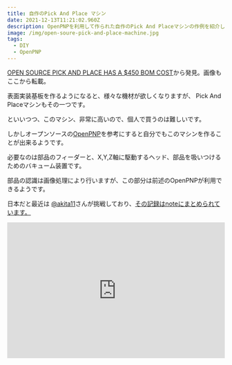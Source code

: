 ```yaml
---
title: 自作のPick And Place マシン
date: 2021-12-13T11:21:02.960Z
description: OpenPNPを利用して作られた自作のPick And Placeマシンの作例を紹介します。
image: /img/open-soure-pick-and-place-machine.jpg
tags:
  - DIY
  - OpenPNP
---
```

[OPEN SOURCE PICK AND PLACE HAS A $450 BOM COST](https://hackaday.com/2020/05/11/open-source-pick-and-place-has-a-450-bom-cost/)から発見。画像もここから転載。

表面実装基板を作るようになると、様々な機材が欲しくなりますが、 Pick And Placeマシンもその一つです。

といいつつ、このマシン、非常に高いので、個人で買うのは難しいです。

しかしオープンソースの[OpenPNP](https://github.com/openpnp/openpnp)を参考にすると自分でもこのマシンを作ることが出来るようです。

必要なのは部品のフィーダーと、X,Y,Z軸に駆動するヘッド、部品を吸いつけるためのバキューム装置です。

部品の認識は画像処理により行いますが、この部分は前述のOpenPNPが利用できるようです。

日本だと最近は [@akita11](https://twitter.com/akita11)さんが挑戦しており、[その記録はnoteにまとめられています。](https://note.com/akita11/n/ne17326245943)

<iframe width="100%" height="315" src="https://www.youtube.com/embed/GtZcnIEi710" title="YouTube video player" frameborder="0" allow="accelerometer; autoplay; clipboard-write; encrypted-media; gyroscope; picture-in-picture" allowfullscreen></iframe>
